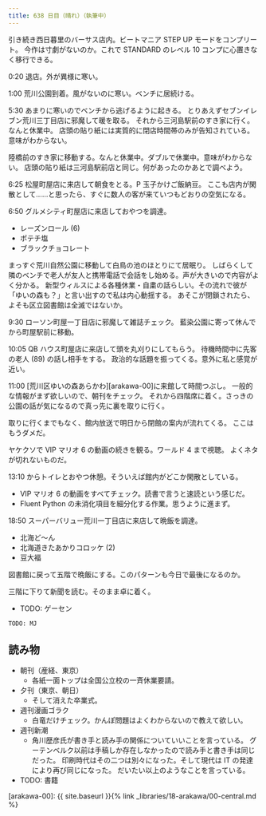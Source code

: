 ```yaml
---
title: 638 日目（晴れ）（執筆中）
---
```


引き続き西日暮里のバーサス店内。ビートマニア STEP UP モードをコンプリート。
今作は寸劇がないのか。これで STANDARD のレベル 10 コンプに心置きなく移行できる。

0:20 退店。外が異様に寒い。

1:00 荒川公園到着。風がないのに寒い。ベンチに居続ける。

5:30 あまりに寒いのでベンチから逃げるように起きる。
とりあえずセブンイレブン荒川三丁目店に邪魔して暖を取る。
それから三河島駅前のすき家に行く。なんと休業中。
店頭の貼り紙には実質的に閉店時間帯のみが告知されている。意味がわからない。

陸橋前のすき家に移動する。なんと休業中。ダブルで休業中。意味がわからない。
店頭の貼り紙は三河島駅前店と同じ。何があったのかあとで調べよう。

6:25 松屋町屋店に来店して朝食をとる。P 玉子かけご飯納豆。
ここも店内が閑散として……と思ったら、すぐに数人の客が来ていつもどおりの空気になる。

6:50 グルメシティ町屋店に来店しておやつを調達。

* レーズンロール (6)
* ポテチ塩
* ブラックチョコレート

まっすぐ荒川自然公園に移動して白鳥の池のほとりにて居眠り。
しばらくして隣のベンチで老人が友人と携帯電話で会話をし始める。声が大きいので内容がよく分かる。
新型ウィルスによる各種休業・自粛の話らしい。その流れで彼が「ゆいの森も？」と言い出すので私は内心動揺する。
あそこが閉鎖されたら、よそも区立図書館は全滅ではないか。

9:30 ローソン町屋一丁目店に邪魔して雑誌チェック。
藍染公園に寄って休んでから町屋駅前に移動。

10:05 QB ハウス町屋店に来店して頭を丸刈りにしてもらう。
待機時間中に先客の老人 (89) の話し相手をする。
政治的な話題を振ってくる。意外に私と感覚が近い。

11:00 [荒川区ゆいの森あらかわ][arakawa-00]に来館して時間つぶし。
一般的な情報がまず欲しいので、朝刊をチェック。
それから四階席に着く。さっきの公園の話が気になるので真っ先に裏を取りに行く。

取りに行くまでもなく、館内放送で明日から閉館の案内が流れてくる。
ここはもうダメだ。

ヤケクソで VIP マリオ 6 の動画の続きを観る。ワールド 4 まで視聴。
よくネタが切れないものだ。

13:10 からトイレとおやつ休憩。そういえば館内がどこか閑散としている。

* VIP マリオ 6 の動画をすべてチェック。読書で言うと速読という感じだ。
* Fluent Python の未消化項目を細分化する作業。思うように進まず。

18:50 スーパーバリュー荒川一丁目店に来店して晩飯を調達。

* 北海ど～ん
* 北海道きたあかりコロッケ (2)
* 豆大福

図書館に戻って五階で晩飯にする。このパターンも今日で最後になるのか。

三階に下りて新聞を読む。そのまま卓に着く。

* TODO: ゲーセン

```text
TODO: MJ
```

## 読み物

* 朝刊（産経、東京）
  * 各紙一面トップは全国公立校の一斉休業要請。
* 夕刊（東京、朝日）
  * そして消えた卒業式。
* 週刊漫画ゴラク
  * 白竜だけチェック。かんぽ問題はよくわからないので教えて欲しい。
* 週刊新潮
  * 角川歴彦氏が書き手と読み手の関係についていいことを言っている。
    グーテンベルク以前は手稿しか存在しなかったので読み手と書き手は同じだった。
    印刷時代はその二つは別々になった。そして現代は IT の発達により再び同じになった。
    だいたい以上のようなことを言っている。
* TODO: 書籍

[arakawa-00]: {{ site.baseurl }}{% link _libraries/18-arakawa/00-central.md %}
